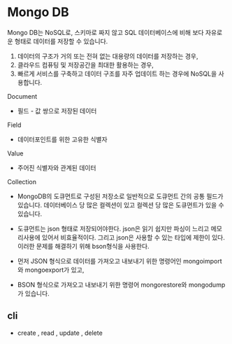 # Mongo DB
Mongo DB는 NoSQL로, 스키마로 짜지 않고 SQL 데이터베이스에 비해 보다 자유로운 형태로 데이터를 저장할 수 있습니다.

1. 데이터의 구조가 거의 또는 전혀 없는 대용량의 데이터를 저장하는 경우,
2. 클라우드 컴퓨팅 및 저장공간을 최대한 활용하는 경우,
3. 빠르게 서비스를 구축하고 데이터 구조를 자주 업데이트 하는 경우에 NoSQL을 사용합니다.

Document
 - 필드 - 값 쌍으로 저장된 데이터

Field
 - 데이터포인트를 위한 고유한 식별자

Value
 - 주어진 식별자와 관계된 데이터

Collection

 - MongoDB의 도큐먼트로 구성된 저장소로 일반적으로 도큐먼트 간의 공통 필드가 있습니다. 데이터베이스 당 많은 컬렉션이 있고 컬렉션 당 많은 도큐먼트가 있을 수 있습니다.

 - 도큐먼트는 json 형태로 저장되어야한다. json은 읽기 쉽지만 파싱이 느리고 메모리사용에 있어서 비효율적이다. 그리고 json은 사용할 수 있는 타입에 제한이 있다. 이러한 문제를 해결하기 위해 bson형식을 사용한다.

 - 먼저 JSON 형식으로 데이터를 가져오고 내보내기 위한 명령어인 mongoimport와 mongoexport가 있고,

 - BSON 형식으로 가져오고 내보내기 위한 명령어 mongorestore와 mongodump가 있습니다.

## cli
 - create , read , update , delete